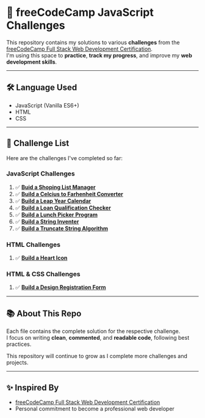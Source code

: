 # 📘 freeCodeCamp JavaScript Challenges

This repository contains my solutions to various **challenges** from the  
[freeCodeCamp Full Stack Web Development Certification](https://www.freecodecamp.org/learn).  
I'm using this space to **practice**, **track my progress**, and improve my **web development skills**.

---

## 🛠 Language Used

- JavaScript (Vanilla ES6+)
- HTML
- CSS

---

## 🚀 Challenge List

Here are the challenges I've completed so far:

### JavaScript Challenges

1. ✅ **[Buid a Shoping List Manager](shopingListManager.js)**
2. ✅ **[Build a Celcius to Farhenheit Converter](celciusToFahrenheit.js)**
3. ✅ **[Build a Leap Year Calendar](leapYearCalendar.js)**
4. ✅ **[Build a Loan Qualification Checker](loanQualificationChecker.js)**
5. ✅ **[Build a Lunch Picker Program](lunchPickerProgram.js)**
6. ✅ **[Build a String Inventer](stringInventer.js)**
7. ✅ **[Build a Truncate String Algorithm](truncateStringAlgorithm.js)**

### HTML Challenges
1. ✅ **[Build a Heart Icon](./buildHeartIcon.html)**

### HTML & CSS Challenges
1. ✅ **[Build a Design Registration Form](https://github.com/anggunazkiyah/freeCodeCamp-Challages/tree/main/registration%20form%20design)**

---

## 📚 About This Repo

Each file contains the complete solution for the respective challenge.  
I focus on writing **clean**, **commented**, and **readable code**, following best practices.

This repository will continue to grow as I complete more challenges and projects.

---

## ✨ Inspired By

- [freeCodeCamp Full Stack Web Development Certification](https://www.freecodecamp.org/learn)
- Personal commitment to become a professional web developer
